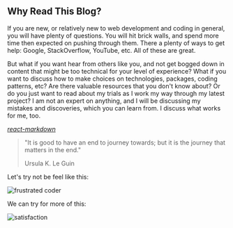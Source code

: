 ## Why Read This Blog?

If you are new, or relatively new to web development and coding in general, you will have plenty of questions. You will hit brick walls, and spend more time then expected on pushing through them. There a plenty of ways to get help: Google, StackOverflow, YouTube, etc. All of these are great.

But what if you want hear from others like you, and not get bogged down in content that might be too technical for your level of experience? What if you want to discuss how to make choices on technologies, packages, coding patterns, etc? Are there valuable resources that you don't know about? Or do you just want to read about my trials as I work my way through my latest project? I am not an expert on anything, and I will be discussing my mistakes and discoveries, which you can learn from. I discuss what works for me, too.

[_react-markdown_](https://www.npmjs.com/package/react-markdown)

> "It is good to have an end to journey towards; but it is the journey that matters in the end."
>
> Ursula K. Le Guin

Let's try not be feel like this:

![frustrated coder](https://i.ibb.co/VSMQDGW/logo2-800x800.png)

We can try for more of this:

![satisfaction](https://i.ibb.co/RTD8h2X/Pop-art-man-pointing-finger-with-speech-bubble-awesome-Halftone-background.jpg)
